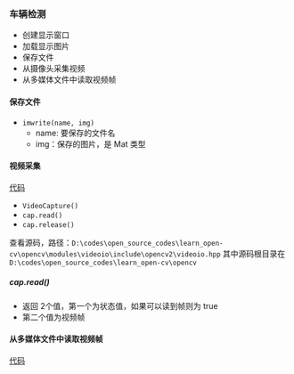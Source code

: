 ### 车辆检测

- 创建显示窗口
- 加载显示图片
- 保存文件
- 从摄像头采集视频
- 从多媒体文件中读取视频帧

#### 保存文件

- `imwrite(name, img)`
    - name: 要保存的文件名
    - img：保存的图片，是 Mat 类型


#### 视频采集

[代码](./cap_video.py)

- `VideoCapture()`
- `cap.read()`
- `cap.release()`

查看源码，路径：`D:\codes\open_source_codes\learn_open-cv\opencv\modules\videoio\include\opencv2\videoio.hpp` 其中源码根目录在 `D:\codes\open_source_codes\learn_open-cv\opencv`

##### cap.read()


- 返回 2个值，第一个为状态值，如果可以读到帧则为 true
- 第二个值为视频帧

#### 从多媒体文件中读取视频帧

[代码](./read_video_file.py)